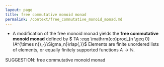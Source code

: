 ```yaml
---
layout: page
title: free commutative monoid monad
permalink: /context/free_commutative_monoid_monad.md
---
```

-  A modification of the free monoid monad yields the **free commutative monoid monad** defined by $ TA :eqq \mathrm{co}prod_{n \geq 0} (A^{\times n})_{/\Sigma_n}\rlap{,}}$ Elements are finite unordered lists of elements, or equally finitely supported functions $A \to \mathbb{N}$.

SUGGESTION: free commutative monoid monad